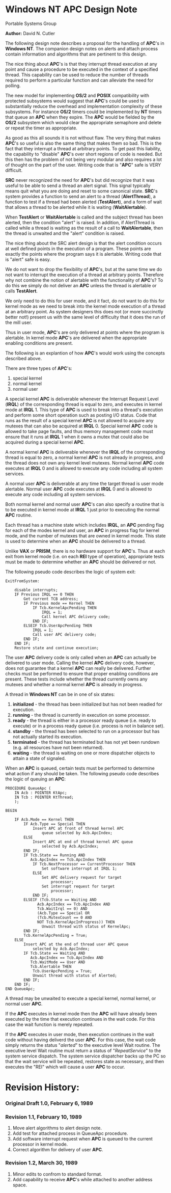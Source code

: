 
Windows NT APC Design Note
==========================

Portable Systems Group

**Author:** David N. Cutler

The following design note describes a proposal for the handling of **APC**'s in **Windows NT**. The companion design notes on alerts and attach process contain information and algorithms that are pertinent to this design.

The nice thing about **APC**'s is that they interrupt thread execution at any point and cause a procedure to be executed in the context of a specified thread. This capability can be used to reduce the number of threads required to perform a particular function and can alleviate the need for polling.

The new model for implementing **OS/2** and **POSIX** compatibility with protected subsystems would suggest that **APC**'s could be used to substantially reduce the overhead and implementation complexity of these subsystems. For instance **OS/2** timers could be implemented by **NT** timers that queue an **APC** when they expire. The **APC** would be fielded by the **OS/2** subsystem which would clear the appropriate semaphore and delete or repeat the timer as appropriate.

As good as this all sounds it is not without flaw. The very thing that makes **APC**'s so useful is also the same thing that makes them so bad. This is the fact that they interrupt a thread at arbitrary points. To get past this liability, the capability to "disable" **APC**'s over short regions of code is needed. But this then has the problem of not being very modular and also requires a lot of thought on the part of the user. Writing code that is "**APC**" safe is VERY difficult.

**SRC** never recognized the need for **APC**'s but did recognize that it was useful to be able to send a thread an alert signal. This signal typically means quit what you are doing and reset to some canonical state. **SRC**'s system provides a function to send an alert to a thread (**AlertThread**), a function to test if a thread had been alerted (**TestAlert**), and a form of wait that allows a thread to be alerted while it is waiting (**WaitAlertable**).

When **TestAlert** or **WaitAlertable** is called and the subject thread has been alerted, then the condition "alert" is raised. In addition, if AlertThread is called while a thread is waiting as the result of a call to **WaitAlertable**, then the thread is unwaited and the "alert" condition is raised.

The nice thing about the SRC alert design is that the alert condition occurs at well defined points in the execution of a program. These points are exactly the points where the program says it is alertable. Writing code that is "alert" safe is easy.

We do not want to drop the flexibility of **APC**'s, but at the same time we do not want to interrupt the execution of a thread at arbitrary points. Therefore why not combine the notion of alertable with the functionality of **APC**'s? To do this we simply do not deliver an **APC** unless the thread is alertable or calls **TestAlert**.

We only need to do this for user mode, and it fact, do not want to do this for kernel mode as we need to break into the kernel mode execution of a thread at an arbitrary point. As system designers this does not (or more succinctly better not!) present us with the same level of difficulty that it does the run of the mill user.

Thus in user mode, **APC**'s are only delivered at points where the program is alertable. In kernel mode **APC**'s are delivered when the appropriate enabling conditions are present.

The following is an explantion of how **APC**'s would work using the concepts described above.

There are three types of **APC**'s:

1. special kernel
2. normal kernel
3. normal user


A special kernel **APC** is deliverable whenever the Interrupt Request Level (**IRQL**) of the corresponding thread is equal to zero, and executes in kernel mode at **IRQL** 1. This type of **APC** is used to break into a thread's execution and perform some short operation such as posting I/O status. Code that runs as the result of a special kernel **APC** is not allowed to acquire any mutexes that can also be acquired at **IRQL** 0. Special kernel **APC** code is allowed to take page faults, and thus memory management code must ensure that it runs at **IRQL** 1 when it owns a mutex that could also be acquired during a special kernel **APC**.

A normal kernel **APC** is deliverable whenever the **IRQL** of the corresponding thread is equal to zero, a normal kernel **APC**  is not already in progress, and the thread does not own any kernel level mutexes. Normal kernel **APC** code executes at **IRQL** 0 and is allowed to execute any code including all system services.

A normal user **APC** is deliverable at any time the target thread is user mode alertable. Normal user **APC** code executes at **IRQL** 0 and is allowed to execute any code including all system services.

Both normal kernel and normal user **APC**'s can also specify a routine that is to be executed in kernel mode at **IRQL** 1 just prior to executing the normal **APC** routine.

Each thread has a machine state which includes **IRQL**, an **APC** pending flag for each of the modes kernel and user, an **APC** in progress flag for kernel mode, and the number of mutexes that are owned in kernel mode. This state is used to determine when an **APC** should be delivered to a thread.

Unlike **VAX** or **PRISM**, there is no hardware support for **APC**'s. Thus at each exit from kernel mode (i.e. on each **REI** type of operation), appropriate tests must be made to determine whether an **APC** should be delivered or not.
 
The following pseudo code describes the logic of system exit:

```
ExitFromSystem:

	disable interrupts;
	IF Previous IRQL == 0 THEN
		Get current TCB address;
		IF Previous mode == Kernel THEN
			IF Tcb.KernelApcPending THEN
				IRQL = 1;
				Call kernel APC delivery code;
			END IF;
		ELSEIF Tcb.UserApcPending THEN
			IRQL = 1;
			Call user APC delivery code;
		END IF;
	END IF;
	Restore state and continue execution;
```

The user **APC** delivery code is only called when an **APC** can actually be delivered to user mode. Calling the kernel **APC** delivery code, however, does not guarantee that a kernel **APC** can really be delivered. Further checks must be performed to ensure that proper enabling conditions are present. These tests include whether the thread currently owns any mutexes and whether a normal kernel **APC** is already in progress.

A thread in **Windows NT** can be in one of six states:

1. **initialized** - the thread has been initialized but has not been readied for execution.
2. **running** - the thread is currently in execution on some processor.
3. **ready** - the thread is either in a processor ready queue (i.e. ready to execute) or in a process ready queue (i.e. process is not in balance set).
4. **standby** - the thread has been selected to run on a processor but has not actually started its execution.
5. **terminated** - the thread has terminated but has not yet been rundown (e.g. all resources have not been returned).
6. **waiting** - the thread is waiting on one or more dispatcher objects to attain a state of signaled.


When an **APC** is queued, certain tests must be performed to determine what action if any should be taken. 
The following pseudo code describes the logic of queuing an **APC**:

```
PROCEDURE QueueApc (
	IN Acb : POINTER KtApc;
	IN Tcb : POINTER KtThread;
	);

BEGIN

	IF Acb.Mode == Kernel THEN
		IF Acb.Type == Special THEN
			Insert APC at front of thread kernel APC
				queue selected by Acb.ApcIndex;
		ELSE
			Insert APC at end of thread kernel APC queue
				selected by Acb.ApcIndex;
		END IF;
		IF Tcb.State == Running AND
		   Acb.ApcIndex == Tcb.ApcIndex THEN
			IF Tcb.NextProcessor == CurrentProcessor THEN
				Set software interrupt at IRQL 1;
			ELSE
				Set APC delivery request for target
					processor;
				Set interrupt request for target
					processor;
			END IF;
		ELSEIF (Tcb.State == Waiting AND
			  Acb.ApcIndex == Tcb.ApcIndex AND
			  Tcb.WaitIrql == 0) AND
			  (Acb.Type == Special OR
			  (Tcb.MutexCount == 0 AND
			  NOT Tcb.KernelApcInProgress)) THEN
				Unwait thread with status of KernelApc;
		END IF;
		Tcb.KernelApcPending = True;
	ELSE
		Insert APC at the end of thread user APC queue
			selected by Acb.ApcIndex;
		IF Tcb.State == Waiting AND
		   Acb.ApcIndex == Tcb.ApcIndex AND
		   Tcb.WaitMode == User AND
		   Tcb.Alertable THEN
			Tcb.UserApcPending = True;
			Unwait thread with status of Alerted;
		END IF;
	END IF;
END QueueApc;
```

A thread may be unwaited to execute a special kernel, normal kernel, or normal user **APC**. 

If the **APC** executes in kernel mode then the **APC** will have already been executed by the time that execution continues in the wait code. For this case the wait function is merely repeated. 

If the **APC** executes in user mode, then execution continues in the wait code without having deliverd the user **APC**. For this case, the wait code simply returns the status "*alerted*" to the executive level Wait routine. The executive level Wait routine must return a status of "*RepeatService*" to the system service dispatch. The system service dispatcher backs up the PC so that the wait service will be repeated, restores state as necessary, and then executes the "REI" which will cause a user **APC** to occur.

 
Revision History:
=================


### Original Draft 1.0, February 6, 1989

### Revision 1.1, February 10, 1989

1. Move alert algorithms to alert design note.
2. Add test for attached process in QueueApc procedure.
3. Add software interrupt request when **APC** is queued to the current processor in kernel mode.
4. Correct algorithm for delivery of user **APC**.

### Revision 1.2, March 30, 1989

1. Minor edits to confrom to standard format.
2. Add capability to receive **APC**'s while attached to another address space.